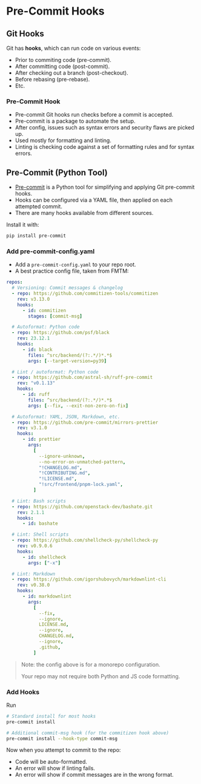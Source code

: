 # Pre-Commit Hooks

## Git Hooks

Git has **hooks**, which can run code on various events:

- Prior to commiting code (pre-commit).
- After committing code (post-commit).
- After checking out a branch (post-checkout).
- Before rebasing (pre-rebase).
- Etc.

### Pre-Commit Hook

- Pre-commit Git hooks run checks before a commit is accepted.
- Pre-commit is a package to automate the setup.
- After config, issues such as syntax errors and security flaws are picked up.
- Used mostly for formatting and linting.
- Linting is checking code against a set of formatting rules
  and for syntax errors.

## Pre-Commit (Python Tool)

- [Pre-commit](https://pre-commit.com/) is a Python tool for simplifying
  and applying Git pre-commit hooks.
- Hooks can be configured via a YAML file, then applied on each attempted commit.
- There are many hooks available from different sources.

Install it with:

```bash
pip install pre-commit
```

### Add pre-commit-config.yaml

- Add a `pre-commit-config.yaml` to your repo root.
- A best practice config file, taken from FMTM:

```yaml
repos:
  # Versioning: Commit messages & changelog
  - repo: https://github.com/commitizen-tools/commitizen
    rev: v3.13.0
    hooks:
      - id: commitizen
        stages: [commit-msg]

  # Autoformat: Python code
  - repo: https://github.com/psf/black
    rev: 23.12.1
    hooks:
      - id: black
        files: ^src/backend/(?:.*/)*.*$
        args: [--target-version=py39]

  # Lint / autoformat: Python code
  - repo: https://github.com/astral-sh/ruff-pre-commit
    rev: "v0.1.13"
    hooks:
      - id: ruff
        files: ^src/backend/(?:.*/)*.*$
        args: [--fix, --exit-non-zero-on-fix]

  # Autoformat: YAML, JSON, Markdown, etc.
  - repo: https://github.com/pre-commit/mirrors-prettier
    rev: v3.1.0
    hooks:
      - id: prettier
        args:
          [
            --ignore-unknown,
            --no-error-on-unmatched-pattern,
            "!CHANGELOG.md",
            "!CONTRIBUTING.md",
            "!LICENSE.md",
            "!src/frontend/pnpm-lock.yaml",
          ]

  # Lint: Bash scripts
  - repo: https://github.com/openstack-dev/bashate.git
    rev: 2.1.1
    hooks:
      - id: bashate

  # Lint: Shell scripts
  - repo: https://github.com/shellcheck-py/shellcheck-py
    rev: v0.9.0.6
    hooks:
      - id: shellcheck
        args: ["-x"]

  # Lint: Markdown
  - repo: https://github.com/igorshubovych/markdownlint-cli
    rev: v0.38.0
    hooks:
      - id: markdownlint
        args:
          [
            --fix,
            --ignore,
            LICENSE.md,
            --ignore,
            CHANGELOG.md,
            --ignore,
            .github,
          ]
```

> Note: the config above is for a monorepo configuration.
>
> Your repo may not require both Python and JS code formatting.

### Add Hooks

Run

```bash
# Standard install for most hooks
pre-commit install

# Additional commit-msg hook (for the commitizen hook above)
pre-commit install --hook-type commit-msg
```

Now when you attempt to commit to the repo:

- Code will be auto-formatted.
- An error will show if linting fails.
- An error will show if commit messages are in the wrong format.

